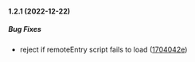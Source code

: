 #### 1.2.1 (2022-12-22)

##### Bug Fixes

*  reject if remoteEntry script fails to load ([1704042e](https://github.com/michaeldurfey/mf-dynamic-remote-component/commit/1704042e205df0a5ac945119b1bd1a3df87660a8))

